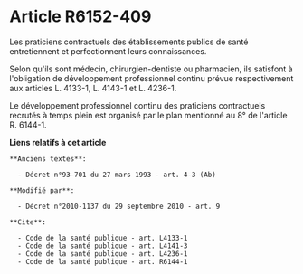 # Article R6152-409

Les praticiens contractuels des établissements publics de santé entretiennent et perfectionnent leurs connaissances. 

Selon qu'ils sont médecin, chirurgien-dentiste ou pharmacien, ils satisfont à l'obligation de développement professionnel
continu prévue respectivement aux articles L. 4133-1, L. 4143-1 et L. 4236-1. 

Le développement professionnel continu des praticiens contractuels recrutés à temps plein est organisé par le plan mentionné
au 8° de l'article R. 6144-1.

**Liens relatifs à cet article**

	**Anciens textes**:

	  - Décret n°93-701 du 27 mars 1993 - art. 4-3 (Ab)

	**Modifié par**:

	  - Décret n°2010-1137 du 29 septembre 2010 - art. 9

	**Cite**:

	  - Code de la santé publique - art. L4133-1
	  - Code de la santé publique - art. L4141-3
	  - Code de la santé publique - art. L4236-1
	  - Code de la santé publique - art. R6144-1

